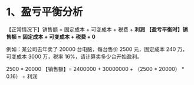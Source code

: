 # 1、盈亏平衡分析

【正常情况下】销售额 = 固定成本 + 可变成本 + 税费 + **利润**
**【盈亏平衡时】销售额 = 固定成本 + 可变成本 + 税费 + 0**

例如：某公司去年卖了 20000 台电脑，每台售价 2500 元，固定成本 240 万，可变成本 3000 万，税率 16%，请计算卖多少台开始盈利。

2500 \* 20000 【销售额】= 2400000 + 30000000 + （2500 \* 20000） \* 0.16） + 利润
